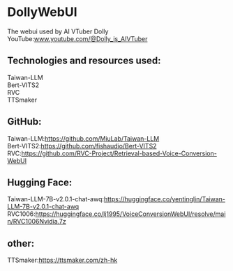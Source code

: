# DollyWebUI
The webui used by AI VTuber Dolly  
YouTube:www.youtube.com/@Dolly_is_AIVTuber  

## Technologies and resources used:
Taiwan-LLM  
Bert-VITS2  
RVC  
TTSmaker  

## GitHub:
Taiwan-LLM:https://github.com/MiuLab/Taiwan-LLM  
Bert-VITS2:https://github.com/fishaudio/Bert-VITS2  
RVC:https://github.com/RVC-Project/Retrieval-based-Voice-Conversion-WebUI  

## Hugging Face:
Taiwan-LLM-7B-v2.0.1-chat-awq:https://huggingface.co/yentinglin/Taiwan-LLM-7B-v2.0.1-chat-awq  
RVC1006:https://huggingface.co/lj1995/VoiceConversionWebUI/resolve/main/RVC1006Nvidia.7z  

## other:
TTSmaker:https://ttsmaker.com/zh-hk  
